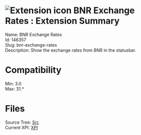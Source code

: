 # ![Extension icon](https://addons.thunderbird.net/user-media/addon_icons/146/146357-64.png?modified=1310052350) BNR Exchange Rates : Extension Summary

Name: BNR Exchange Rates  
Id: 146357  
Slug: bnr-exchange-rates  
Description: Show the exchange rates from BNR in the statusbar.
  

# Compatibility
Min: 3.0  
Max: 31.*  

# Files

Source Tree: [Src](C:/Dev/Thunderbird/ThunderKdB/xall/xOther/146357-bnr-exchange-rates/src)  
Current XPI: [XPI](C:/Dev/Thunderbird/ThunderKdB/xall/xOther/146357-bnr-exchange-rates/xpi)  



